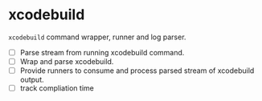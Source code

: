 # xcodebuild

`xcodebuild` command wrapper, runner and log parser.

- [ ] Parse stream from running xcodebuild command.
- [ ] Wrap and parse xcodebuild.
- [ ] Provide runners to consume and process parsed stream of xcodebuild output.
- [ ] track compliation time
